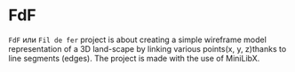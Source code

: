 # FdF

`FdF` или `Fil de fer` project is about creating a simple wireframe model representation of a 3D land-scape by linking various points(x, y, z)thanks to line segments (edges). The project is made with the use of MiniLibX.
